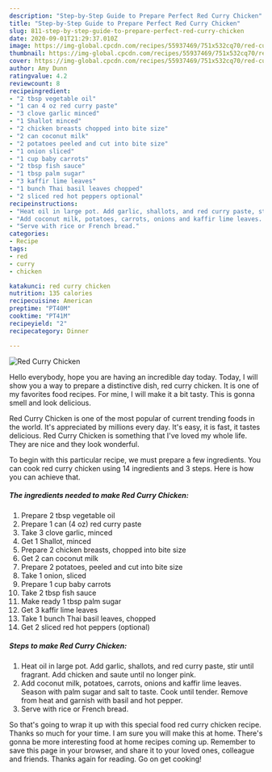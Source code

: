 ```yaml
---
description: "Step-by-Step Guide to Prepare Perfect Red Curry Chicken"
title: "Step-by-Step Guide to Prepare Perfect Red Curry Chicken"
slug: 811-step-by-step-guide-to-prepare-perfect-red-curry-chicken
date: 2020-09-01T21:29:37.010Z
image: https://img-global.cpcdn.com/recipes/55937469/751x532cq70/red-curry-chicken-recipe-main-photo.jpg
thumbnail: https://img-global.cpcdn.com/recipes/55937469/751x532cq70/red-curry-chicken-recipe-main-photo.jpg
cover: https://img-global.cpcdn.com/recipes/55937469/751x532cq70/red-curry-chicken-recipe-main-photo.jpg
author: Amy Dunn
ratingvalue: 4.2
reviewcount: 8
recipeingredient:
- "2 tbsp vegetable oil"
- "1 can 4 oz red curry paste"
- "3 clove garlic minced"
- "1 Shallot minced"
- "2 chicken breasts chopped into bite size"
- "2 can coconut milk"
- "2 potatoes peeled and cut into bite size"
- "1 onion sliced"
- "1 cup baby carrots"
- "2 tbsp fish sauce"
- "1 tbsp palm sugar"
- "3 kaffir lime leaves"
- "1 bunch Thai basil leaves chopped"
- "2 sliced red hot peppers optional"
recipeinstructions:
- "Heat oil in large pot. Add garlic, shallots, and red curry paste, stir until fragrant.  Add chicken and saute until no longer pink."
- "Add coconut milk, potatoes, carrots, onions and kaffir lime leaves.  Season with palm sugar and salt to taste.  Cook until tender.  Remove from heat and garnish with basil and hot pepper."
- "Serve with rice or French bread."
categories:
- Recipe
tags:
- red
- curry
- chicken

katakunci: red curry chicken 
nutrition: 135 calories
recipecuisine: American
preptime: "PT40M"
cooktime: "PT41M"
recipeyield: "2"
recipecategory: Dinner

---
```



![Red Curry Chicken](https://img-global.cpcdn.com/recipes/55937469/751x532cq70/red-curry-chicken-recipe-main-photo.jpg)

Hello everybody, hope you are having an incredible day today. Today, I will show you a way to prepare a distinctive dish, red curry chicken. It is one of my favorites food recipes. For mine, I will make it a bit tasty. This is gonna smell and look delicious.



Red Curry Chicken is one of the most popular of current trending foods in the world. It's appreciated by millions every day. It's easy, it is fast, it tastes delicious. Red Curry Chicken is something that I've loved my whole life. They are nice and they look wonderful.


To begin with this particular recipe, we must prepare a few ingredients. You can cook red curry chicken using 14 ingredients and 3 steps. Here is how you can achieve that.

<!--inarticleads1-->

##### The ingredients needed to make Red Curry Chicken:

1. Prepare 2 tbsp vegetable oil
1. Prepare 1 can (4 oz) red curry paste
1. Take 3 clove garlic, minced
1. Get 1 Shallot, minced
1. Prepare 2 chicken breasts, chopped into bite size
1. Get 2 can coconut milk
1. Prepare 2 potatoes, peeled and cut into bite size
1. Take 1 onion, sliced
1. Prepare 1 cup baby carrots
1. Take 2 tbsp fish sauce
1. Make ready 1 tbsp palm sugar
1. Get 3 kaffir lime leaves
1. Take 1 bunch Thai basil leaves, chopped
1. Get 2 sliced red hot peppers (optional)




<!--inarticleads2-->

##### Steps to make Red Curry Chicken:

1. Heat oil in large pot. Add garlic, shallots, and red curry paste, stir until fragrant.  Add chicken and saute until no longer pink.
1. Add coconut milk, potatoes, carrots, onions and kaffir lime leaves.  Season with palm sugar and salt to taste.  Cook until tender.  Remove from heat and garnish with basil and hot pepper.
1. Serve with rice or French bread.




So that's going to wrap it up with this special food red curry chicken recipe. Thanks so much for your time. I am sure you will make this at home. There's gonna be more interesting food at home recipes coming up. Remember to save this page in your browser, and share it to your loved ones, colleague and friends. Thanks again for reading. Go on get cooking!
